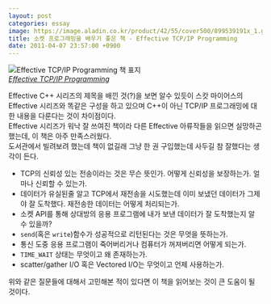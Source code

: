 ```yaml
---
layout: post
categories: essay
image: https://image.aladin.co.kr/product/42/55/cover500/899539191x_1.gif
title: 소켓 프로그래밍을 배우기 좋은 책 - Effective TCP/IP Programming
date: 2011-04-07 23:57:00 +0900
---
```


![Effective TCP/IP Programming 책 표지](https://image.aladin.co.kr/product/42/55/cover500/899539191x_1.gif)  
*[Effective TCP/IP Programming](http://www.aladin.co.kr/shop/wproduct.aspx?ISBN=6000244572&ttbkey=ttbcrazytazo1459001&COPYPaper=1)*

Effective C++ 시리즈의 제목을 배낀 것(?)을 보면 알수 있듯이 스캇 마이어스의 Effective 시리즈와 똑같은 구성을 하고 있으며 C++이 아닌 TCP/IP 프로그래밍에 대한 내용을 다룬다는 것이 차이점이다.  
Effective 시리즈가 워낙 잘 쓰여진 책이라 다른 Effective 아류작들을 읽으면 실망하곤 했는데, 이 책은 아주 만족스러웠다.  
도서관에서 빌려보려 했는데 책이 없길래 그냥 한 권 구입했는데 사두길 참 잘했다는 생각이 든다.

* TCP의 신뢰성 있는 전송이라는 것은 무슨 뜻인가. 어떻게 신뢰성을 보장하는가. 얼마나 신뢰할 수 있는가.
* 데이터가 유실된줄 알고 TCP에서 재전송을 시도했는데 이미 보냈던 데이터가 그제야 잘 도착했다. 재전송한 데이터는 어떻게 처리되는가.
* 소켓 API를 통해 상대방의 응용 프로그램에 내가 보낸 데이터가 잘 도착했는지 알 수 있을까?
* `send`(혹은 `write`)함수가 성공적으로 리턴된다는 것은 무엇을 뜻하는가.
* 통신 도중 응용 프로그램이 죽어버리거나 컴퓨터가 꺼져버리면 어떻게 되는가.
* `TIME_WAIT` 상태는 무엇이고 왜 존재하는가.
* scatter/gather I/O 혹은 Vectored I/O는 무엇이고 언제 사용하는가.

위와 같은 질문들에 대해서 고민해본 적이 있다면 이 책을 읽어보는 것이 큰 도움이 될 것이다.